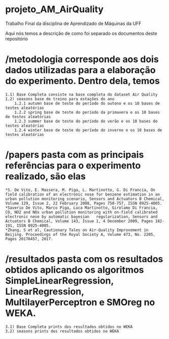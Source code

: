 # projeto_AM_AirQuality
Trabalho Final da disciplina de Aprendizado de Máquinas da UFF

Aqui nós temos a descrição de como foi separado os documentos deste repositório

# /metodologia corresponde aos dois dados utilizadas para a elaboração do experimento. Dentro dela, temos
    1.1) Base Completa consiste na base completa do dataset Air Quality
    1.2) seasons base de treino para estações do ano
        1.2.1 autumn base de teste do período do outono e os 10 bases de testes aleatórias
        1.2.2 spring base de teste do período da primavera e os 10 bases de testes aleatórias
        1.2.3 summer base de teste do período do verão e os 10 bases de testes aleatórias
        1.2.4 winter base de teste do período do inverno e os 10 bases de testes aleatórias

# /papers pasta com as principais referências para o experimento realizado, são elas
    *S. De Vito, E. Massera, M. Piga, L. Martinotto, G. Di Francia, On field calibration of an electronic nose for benzene estimation in an urban pollution monitoring scenario, Sensors and Actuators B Chemical, Volume 129, Issue 2, 22 February 2008, Pages 750-757, ISSN 0925-4005.
    *Saverio De Vito, Marco Piga, Luca Martinotto, Girolamo Di Francia, CO, NO2 and NOx urban pollution monitoring with on-field calibrated electronic nose by automatic bayesian   regularization, Sensors and Actuators B Chemical, Volume 143, Issue 1, 4 December 2009, Pages 182-191, ISSN 0925-4005.
    *Zhang, S et al, Cautionary Tales on Air-Quality Improvement in Beijing. Proceedings of the Royal Society A, Volume 473, No. 2205, Pages 20170457, 2017.

# /resultados pasta com os resultados obtidos aplicando os algoritmos SimpleLinearRegression, LinearRegression, MultilayerPerceptron e SMOreg no WEKA.
    3.1) Base Completa prints dos resultados obtidos no WEKA
    3.2) seasons prints dos resultados obtidos no WEKA
